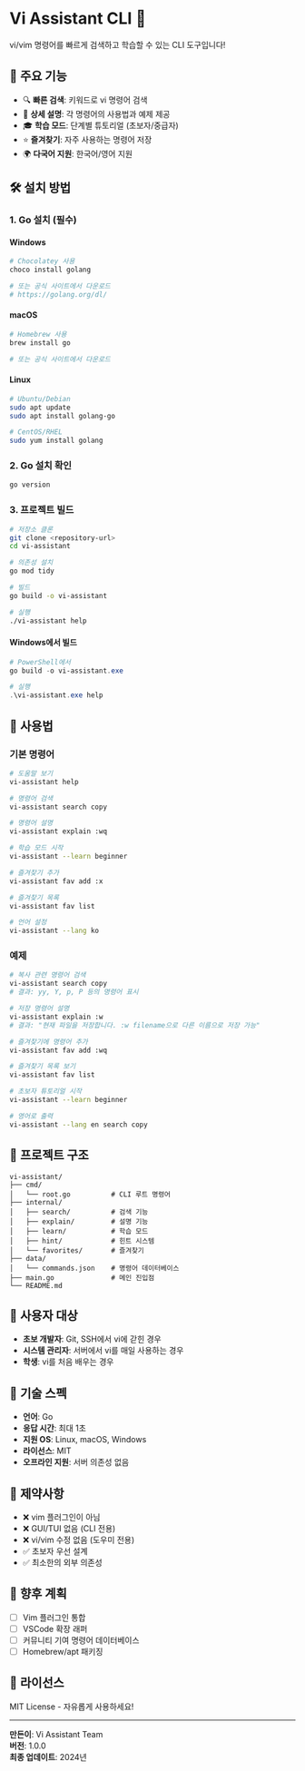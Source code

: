 # Vi Assistant CLI 🚀

vi/vim 명령어를 빠르게 검색하고 학습할 수 있는 CLI 도구입니다!

## 🎯 주요 기능

- 🔍 **빠른 검색**: 키워드로 vi 명령어 검색
- 📖 **상세 설명**: 각 명령어의 사용법과 예제 제공
- 🎓 **학습 모드**: 단계별 튜토리얼 (초보자/중급자)
- ⭐ **즐겨찾기**: 자주 사용하는 명령어 저장
- 🌍 **다국어 지원**: 한국어/영어 지원

## 🛠 설치 방법

### 1. Go 설치 (필수)

#### Windows
```powershell
# Chocolatey 사용
choco install golang

# 또는 공식 사이트에서 다운로드
# https://golang.org/dl/
```

#### macOS
```bash
# Homebrew 사용
brew install go

# 또는 공식 사이트에서 다운로드
```

#### Linux
```bash
# Ubuntu/Debian
sudo apt update
sudo apt install golang-go

# CentOS/RHEL
sudo yum install golang
```

### 2. Go 설치 확인
```bash
go version
```

### 3. 프로젝트 빌드

```bash
# 저장소 클론
git clone <repository-url>
cd vi-assistant

# 의존성 설치
go mod tidy

# 빌드
go build -o vi-assistant

# 실행
./vi-assistant help
```

#### Windows에서 빌드
```powershell
# PowerShell에서
go build -o vi-assistant.exe

# 실행
.\vi-assistant.exe help
```

## 🚀 사용법

### 기본 명령어

```bash
# 도움말 보기
vi-assistant help

# 명령어 검색
vi-assistant search copy

# 명령어 설명
vi-assistant explain :wq

# 학습 모드 시작
vi-assistant --learn beginner

# 즐겨찾기 추가
vi-assistant fav add :x

# 즐겨찾기 목록
vi-assistant fav list

# 언어 설정
vi-assistant --lang ko
```

### 예제

```bash
# 복사 관련 명령어 검색
vi-assistant search copy
# 결과: yy, Y, p, P 등의 명령어 표시

# 저장 명령어 설명
vi-assistant explain :w
# 결과: "현재 파일을 저장합니다. :w filename으로 다른 이름으로 저장 가능"

# 즐겨찾기에 명령어 추가
vi-assistant fav add :wq

# 즐겨찾기 목록 보기
vi-assistant fav list

# 초보자 튜토리얼 시작
vi-assistant --learn beginner

# 영어로 출력
vi-assistant --lang en search copy
```

## 📁 프로젝트 구조

```
vi-assistant/
├── cmd/
│   └── root.go          # CLI 루트 명령어
├── internal/
│   ├── search/          # 검색 기능
│   ├── explain/         # 설명 기능
│   ├── learn/           # 학습 모드
│   ├── hint/            # 힌트 시스템
│   └── favorites/       # 즐겨찾기
├── data/
│   └── commands.json    # 명령어 데이터베이스
├── main.go              # 메인 진입점
└── README.md
```

## 🎯 사용자 대상

- **초보 개발자**: Git, SSH에서 vi에 갇힌 경우
- **시스템 관리자**: 서버에서 vi를 매일 사용하는 경우
- **학생**: vi를 처음 배우는 경우

## 🔧 기술 스펙

- **언어**: Go
- **응답 시간**: 최대 1초
- **지원 OS**: Linux, macOS, Windows
- **라이선스**: MIT
- **오프라인 지원**: 서버 의존성 없음

## 🚫 제약사항

- ❌ vim 플러그인이 아님
- ❌ GUI/TUI 없음 (CLI 전용)
- ❌ vi/vim 수정 없음 (도우미 전용)
- ✅ 초보자 우선 설계
- ✅ 최소한의 외부 의존성

## 🚀 향후 계획

- [ ] Vim 플러그인 통합
- [ ] VSCode 확장 래퍼
- [ ] 커뮤니티 기여 명령어 데이터베이스
- [ ] Homebrew/apt 패키징

## 📄 라이선스

MIT License - 자유롭게 사용하세요!

---

**만든이**: Vi Assistant Team  
**버전**: 1.0.0  
**최종 업데이트**: 2024년 